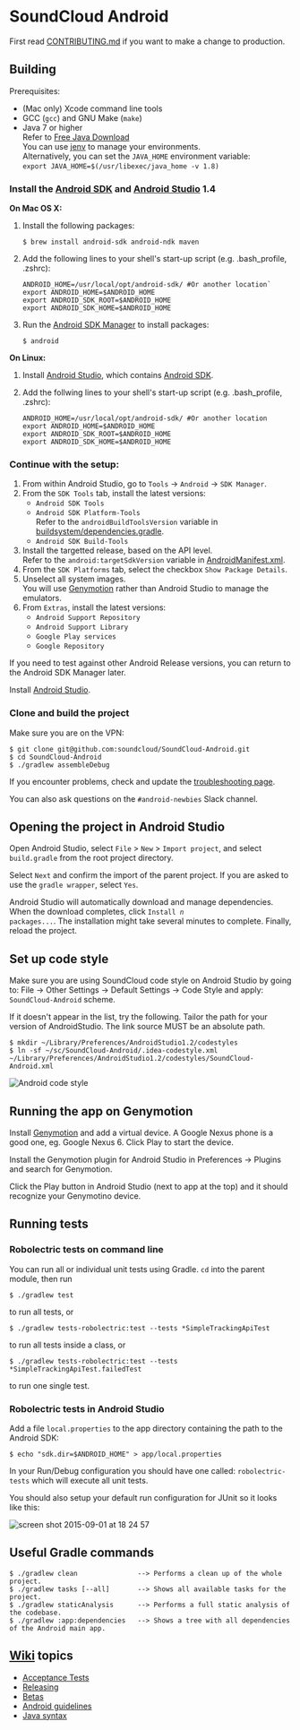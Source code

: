 # SoundCloud Android

First read [CONTRIBUTING.md](CONTRIBUTING.md) if you want to make a change to production.

## Building

Prerequisites:

* (Mac only) Xcode command line tools
* GCC (`gcc`) and GNU Make (`make`)
* Java 7 or higher<br>
  Refer to [Free Java Download][]<br>
  You can use [jenv][] to manage your environments.<br>
  Alternatively, you can set the `JAVA_HOME` environment variable:<br>
	`export JAVA_HOME=$(/usr/libexec/java_home -v 1.8)`

### Install the [Android SDK][] and [Android Studio][] 1.4

**On Mac OS X:**

1. Install the following packages:

    `$ brew install android-sdk android-ndk maven`
    
2. Add the following lines to your shell's start-up script (e.g. .bash_profile, .zshrc):

    ```
    ANDROID_HOME=/usr/local/opt/android-sdk/ #Or another location`
    export ANDROID_HOME=$ANDROID_HOME
    export ANDROID_SDK_ROOT=$ANDROID_HOME
    export ANDROID_SDK_HOME=$ANDROID_HOME
    ```

3. Run the [Android SDK Manager][] to install packages:

    `$ android`

**On Linux:**

1. Install [Android Studio][], which contains [Android SDK][].
2. Add the follwing lines to your shell's start-up script (e.g. .bash_profile, .zshrc):

    ```
    ANDROID_HOME=/usr/local/opt/android-sdk/ #Or another location
    export ANDROID_HOME=$ANDROID_HOME
    export ANDROID_SDK_ROOT=$ANDROID_HOME
    export ANDROID_SDK_HOME=$ANDROID_HOME
    ```
    
### Continue with the setup:

1. From within Android Studio, go to `Tools` &rarr; `Android` &rarr; `SDK Manager`.
2. From the `SDK Tools` tab, install the latest versions:<br>
   * `Android SDK Tools`<br>
   * `Android SDK Platform-Tools`<br>Refer to the `androidBuildToolsVersion` variable in [buildsystem/dependencies.gradle](buildsystem/dependencies.gradle).<br>
   * `Android SDK Build-Tools`<br>
3. Install the targetted release, based on the API level.<br>Refer to the `android:targetSdkVersion` variable in [AndroidManifest.xml](app/AndroidManifest.xml).
4. From the `SDK Platforms` tab, select the checkbox `Show Package Details`.
5. Unselect all system images.<br>You will use [Genymotion][] rather than Android Studio to manage the emulators.
6. From `Extras`, install the latest versions:
   * `Android Support Repository`
   * `Android Support Library`
   * `Google Play services`
   * `Google Repository`

If you need to test against other Android Release versions, you can return to the Android SDK Manager later.

Install [Android Studio][].

### Clone and build the project

Make sure you are on the VPN:

    $ git clone git@github.com:soundcloud/SoundCloud-Android.git
    $ cd SoundCloud-Android
    $ ./gradlew assembleDebug

If you encounter problems, check and update the [troubleshooting page](https://github.com/soundcloud/SoundCloud-Android/wiki/Troubleshooting).

You can also ask questions on the `#android-newbies` Slack channel.

## Opening the project in Android Studio

Open Android Studio, select `File` > `New` > `Import project`, and select `build.gradle` from the root project directory.

Select `Next` and confirm the import of the parent project. If you are asked to use the `gradle wrapper`, select `Yes`.

Android Studio will automatically download and manage dependencies. When the download completes, click <code>Install <i>n</i> packages...</code>. The installation might take several minutes to complete. Finally, reload the project.

## Set up code style

Make sure you are using SoundCloud code style on Android Studio by going to:
File &rarr; Other Settings &rarr; Default Settings &rarr; Code Style and apply: `SoundCloud-Android` scheme.

If it doesn't appear in the list, try the following. Tailor the path for your version of AndroidStudio. The link source MUST be an absolute path.

    $ mkdir ~/Library/Preferences/AndroidStudio1.2/codestyles
    $ ln -sf ~/sc/SoundCloud-Android/.idea-codestyle.xml ~/Library/Preferences/AndroidStudio1.2/codestyles/SoundCloud-Android.xml

![Android code style][Android code style]

## Running the app on Genymotion

Install [Genymotion][] and add a virtual device. A Google Nexus phone is a good one, eg. Google Nexus 6.
Click Play to start the device.

Install the Genymotion plugin for Android Studio in Preferences -> Plugins and search for Genymotion.

Click the Play button in Android Studio (next to app at the top) and it should recognize your Genymotino device.

## Running tests

### Robolectric tests on command line

You can run all or individual unit tests using Gradle. `cd` into the parent module, then run

    $ ./gradlew test

to run all tests, or

    $ ./gradlew tests-robolectric:test --tests *SimpleTrackingApiTest

to run all tests inside a class, or

    $ ./gradlew tests-robolectric:test --tests *SimpleTrackingApiTest.failedTest

to run one single test.

### Robolectric tests in Android Studio

Add a file `local.properties` to the app directory containing the path to the Android SDK:

    $ echo "sdk.dir=$ANDROID_HOME" > app/local.properties

In your Run/Debug configuration you should have one called: `robolectric-tests` which will execute all unit tests.

You should also setup your default run configuration for JUnit so it looks like this:

![screen shot 2015-09-01 at 18 24 57](https://cloud.githubusercontent.com/assets/513206/9610004/22a788ee-50d7-11e5-8789-7ab7c50d60de.png)

## Useful Gradle commands

    $ ./gradlew clean               --> Performs a clean up of the whole project.
    $ ./gradlew tasks [--all]       --> Shows all available tasks for the project.
    $ ./gradlew staticAnalysis      --> Performs a full static analysis of the codebase.
    $ ./gradlew :app:dependencies   --> Shows a tree with all dependencies of the Android main app.

## [Wiki][wiki] topics

* [Acceptance Tests][acceptance-tests]
* [Releasing][releasing]
* [Betas][betas]
* [Android guidelines][android-guide]
* [Java syntax][java-syntax]

[Free Java Download]: http://java.com/en/download
[Android SDK]: http://developer.android.com/sdk/index.html
[Android SDK Manager]: http://developer.android.com/sdk/installing/adding-packages.html
[Android Studio]: http://developer.android.com/sdk/index.html
[Genymotion]: https://www.genymotion.com
[Jenv]: http://www.jenv.be/
[wiki]: https://github.com/soundcloud/SoundCloud-Android/wiki/
[releasing]: https://github.com/soundcloud/SoundCloud-Android/wiki/Releasing
[betas]: https://github.com/soundcloud/SoundCloud-Android/wiki/Betas
[acceptance-tests]: https://github.com/soundcloud/SoundCloud-Android/wiki/Acceptance-Tests
[android-guide]: https://github.com/soundcloud/SoundCloud-Android/wiki/Android-Guidelines
[java-syntax]: https://github.com/soundcloud/SoundCloud-Android/wiki/Java-Syntax-Conventions
[JUnit default run config]: http://f.cl.ly/items/3q3m3v2U0C1b0w1c2D2G/default_junit_run_configuration.png
[Android code style]: http://f.cl.ly/items/1j0U3Q0i330b3G2D3G1D/codestye_soundcloud.png

